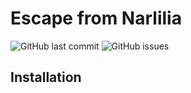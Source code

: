 # Escape from Narlilia
![GitHub last commit](https://img.shields.io/github/last-commit/simonenicf/Escape-from-Narlilia?color=purple&style=plastic) ![GitHub issues](https://img.shields.io/github/issues-raw/simonenicf/Escape-from-Narlilia?color=purple&style=plastic)
## Installation


